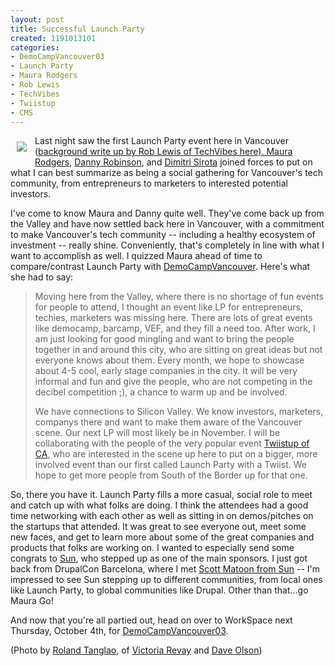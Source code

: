 ```yaml
--- 
layout: post
title: Successful Launch Party
created: 1191013101
categories: 
- DemoCampVancouver03
- Launch Party
- Maura Rodgers
- Rob Lewis
- TechVibes
- Twiistup
- CMS
---
```

<a href="http://flickr.com/photos/roland/1451675018/in/set-72157602182454212"><img src="http://farm2.static.flickr.com/1185/1451675018_c8ca3bb2de_m.jpg" border="0" align="left" style="padding: 10px;"/></a><p>Last night saw the first Launch Party event here in Vancouver (<a href="http://techvibesblog.com/launch-party-vancouver/">background write up by Rob Lewis of TechVibes here). </a><a href="http://www.strutta.com">Maura Rodgers</a>, <a href="http://www.linkedin.com/in/dannyrobinson">Danny Robinson</a>, and <a href="http://www.linkedin.com/in/dimitrisirota">Dimitri Sirota</a> joined forces to put on what I can best summarize as being a social gathering for Vancouver&#39;s tech community, from entrepreneurs to marketers to interested potential investors.</p><p>I&#39;ve come to know Maura and Danny quite well. They&#39;ve come back up from the Valley and have now settled back here in Vancouver, with a commitment to make Vancouver&#39;s tech community -- including a healthy ecosystem of investment -- really shine. Conveniently, that&#39;s completely in line with what I want to accomplish as well. I quizzed Maura ahead of time to compare/contrast Launch Party with <a href="http://barcamp.org/DemoCampVancouver">DemoCampVancouver</a>. Here&#39;s what she had to say:</p><blockquote><p>Moving here from the Valley, where there is no shortage of fun events for people to attend, I thought an event like LP for entrepreneurs, techies, marketers was missing here. There are lots of great events like democamp, barcamp, VEF, and they fill a need too. After work, I am just looking for good mingling and want to bring the people together in and around this city, who are sitting on great ideas but not everyone knows about them. Every month, we hope to showcase about 4-5 cool, early stage companies in the city. It will be very informal and fun and give the people, who are not competing in the decibel competition ;), a chance to warm up and be involved.</p><p>We have connections to Silicon Valley. We know investors, marketers, companys there and want to make them aware of the Vancouver scene. Our next LP will most likely be in November. I will be collaborating with the people of the very popular event <a href="/www.twiistup.com">Twiistup of CA</a>, who are interested in the scene up here to put on a bigger, more involved event than our first called Launch Party with a Twiist. We hope to get more people from South of the Border up for that one.</p> </blockquote><p>So, there you have it. Launch Party fills a more casual, social role to meet and catch up with what folks are doing. I think the attendees had a good time networking with each other as well as sitting in on demos/pitches on the startups that attended. It was great to see everyone out, meet some new faces, and get to learn more about some of the great companies and products that folks are working on. I wanted to especially send some congrats to <a href="http://www.sun.com">Sun</a>, who stepped up as one of the main sponsors. I just got back from DrupalCon Barcelona, where I met <a href="http://blogs.sun.com/downstream/">Scott Matoon from Sun</a> -- I'm impressed to see Sun stepping up to different communities, from local ones like Launch Party, to global communities like Drupal. Other than that...go Maura Go!</p><p>And now that you&#39;re all partied out, head on over to WorkSpace next Thursday, October 4th, for <a href="http://barcamp.org/DemoCampVancouver03">DemoCampVancouver03</a>.</p>

<p>(Photo by <a href="http://www.rolandtanglao.com">Roland Tanglao</a>, of <a href="http://victoriarevay.com/">Victoria Revay</a> and <a href="http://uncleweed.net/">Dave Olson</a>)</p>
<!--break-->
